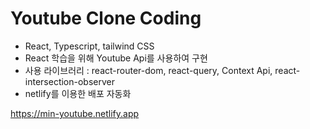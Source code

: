 # Youtube Clone Coding

- React, Typescript, tailwind CSS
- React 학습을 위해 Youtube Api를 사용하여 구현
- 사용 라이브러리 : react-router-dom, react-query, Context Api, react-intersection-observer
- netlify를 이용한 배포 자동화

https://min-youtube.netlify.app
